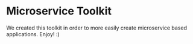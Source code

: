# Microservice Toolkit
We created this toolkit in order to more easily create microservice based applications. Enjoy! :)
